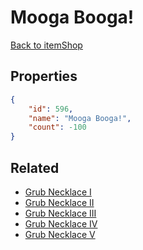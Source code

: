 # Mooga Booga!

<no description available>

[Back to itemShop](../item-shops.md)

## Properties

```json
{
    "id": 596,
    "name": "Mooga Booga!",
    "count": -100
}
```

## Related

- [Grub Necklace I](../items/18157-grub-necklace-i.md)
- [Grub Necklace II](../items/18158-grub-necklace-ii.md)
- [Grub Necklace III](../items/18159-grub-necklace-iii.md)
- [Grub Necklace IV](../items/18160-grub-necklace-iv.md)
- [Grub Necklace V](../items/18161-grub-necklace-v.md)

